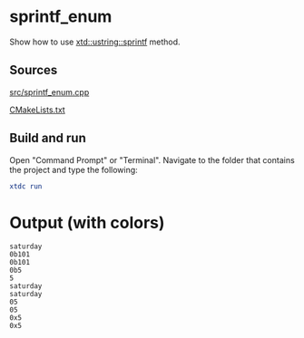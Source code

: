 # sprintf_enum

Show how to use [xtd::ustring::sprintf](https://gammasoft71.github.io/xtd/reference_guides/latest/group__format__parse.html#ga0c65606fb81f84e4d9ea43002114d8de) method.

## Sources

[src/sprintf_enum.cpp](src/sprintf_enum.cpp)

[CMakeLists.txt](CMakeLists.txt)

## Build and run

Open "Command Prompt" or "Terminal". Navigate to the folder that contains the project and type the following:

```cmake
xtdc run
```

# Output (with colors)

```
saturday
0b101
0b101
0b5
5
saturday
saturday
05
05
0x5
0x5
```

